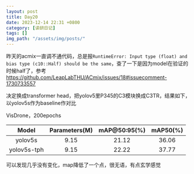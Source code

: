 ```yaml
---
layout: post
title: Day20
date: 2023-12-14 22:31 +0800
category: [读研日记]
tags: []
img_path: "/assets/img/posts/"
---
```


昨天的acmix一直调不通代码，总是报`RuntimeError: Input type (float) and bias type (c10::Half) should be the same`，查了一下是因为model在验证的时候half了，参考<https://github.com/LeapLabTHU/ACmix/issues/18#issuecomment-1730733557>

决定换成transformer head，把yolov5里P345的C3模块换成C3TR，结果如下，以yolov5s作为baseline作对比

VisDrone，200epochs

|Model            |Parameters(M)|mAP@50:95(%)|mAP50(%) |
|:---:            |:---:        |:---:       |:---:    |
|yolov5s          |9.15         |21.12       |36.06    |
|yolov5s-tph      |9.15         |22.22       |37.77    |

可以发现几乎没有变化，map降低了一个点，很无语，有点玄学感觉

